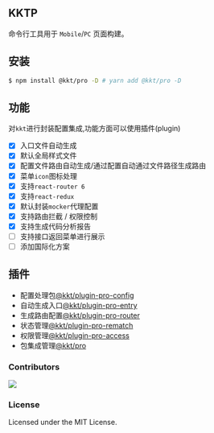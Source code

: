 ## KKTP

命令行工具用于 `Mobile`/`PC` 页面构建。

## 安装

```bash
$ npm install @kkt/pro -D # yarn add @kkt/pro -D
```

## 功能

对`kkt`进行封装配置集成,功能方面可以使用插件(plugin)

- [X] 入口文件自动生成
- [X] 默认全局样式文件
- [X] 配置文件路由自动生成/通过配置自动通过文件路径生成路由
- [X] 菜单`icon`图标处理
- [X] 支持`react-router 6`
- [X] 支持`react-redux`
- [X] 默认封装`mocker`代理配置
- [X] 支持路由拦截 / 权限控制
- [X] 支持生成代码分析报告
- [ ] 支持接口返回菜单进行展示
- [ ] 添加国际化方案

## 插件

- 配置处理包[@kkt/plugin-pro-config](https://github.com/kktjs/kkt-pro/tree/main/packages/plugin/config)
- 自动生成入口[@kkt/plugin-pro-entry](https://github.com/kktjs/kkt-pro/tree/main/packages/plugin/entry)
- 生成路由配置[@kkt/plugin-pro-router](https://github.com/kktjs/kkt-pro/tree/main/packages/plugin/router)
- 状态管理[@kkt/plugin-pro-rematch](https://github.com/kktjs/kkt-pro/tree/main/packages/plugin/rematch)
- 权限管理[@kkt/plugin-pro-access](https://github.com/kktjs/kkt-pro/tree/main/packages/plugin/access)
- 包集成管理[@kkt/pro](https://github.com/kktjs/kkt-pro/tree/main/packages/plugin/pro)

### Contributors

<a href="https://github.com/kktjs/kkt-pro/graphs/contributors">
  <img src="https://kktjs.github.io/kkt-pro/CONTRIBUTORS.svg" />
</a>

### License

Licensed under the MIT License.